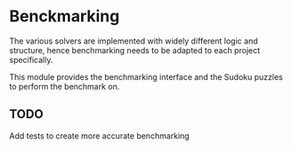 # Benckmarking

The various solvers are implemented with widely different logic and structure, hence benchmarking needs to be adapted to
each project specifically.

This module provides the benchmarking interface and the Sudoku puzzles to perform the benchmark on.

## TODO
Add tests to create more accurate benchmarking